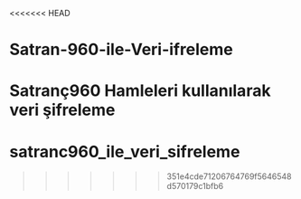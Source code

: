 <<<<<<< HEAD
# Satran-960-ile-Veri-ifreleme
Satranç960 Hamleleri kullanılarak veri şifreleme
=======
# satranc960_ile_veri_sifreleme
>>>>>>> 351e4cde71206764769f5646548d570179c1bfb6
